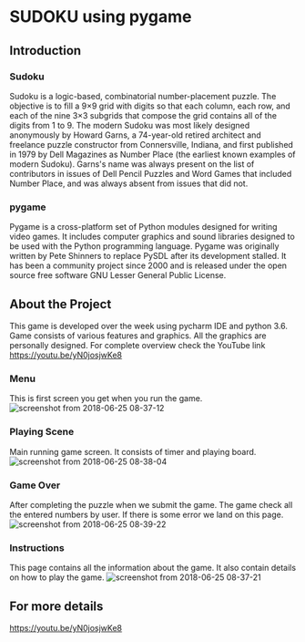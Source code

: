 # SUDOKU using pygame

## Introduction

### Sudoku
Sudoku is a logic-based, combinatorial number-placement puzzle. The objective is to fill a 9×9 grid with digits so that each column, each row, and each of the nine 3×3 subgrids that compose the grid contains all of the digits from 1 to 9. The modern Sudoku was most likely designed anonymously by Howard Garns, a 74-year-old retired architect and freelance puzzle constructor from Connersville, Indiana, and first published in 1979 by Dell Magazines as Number Place (the earliest known examples of modern Sudoku). Garns's name was always present on the list of contributors in issues of Dell Pencil Puzzles and Word Games that included Number Place, and was always absent from issues that did not.

### pygame
Pygame is a cross-platform set of Python modules designed for writing video games. It includes computer graphics and sound libraries designed to be used with the Python programming language. Pygame was originally written by Pete Shinners to replace PySDL after its development stalled. It has been a community project since 2000 and is released under the open source free software GNU Lesser General Public License. 

## About the Project
This game is developed over the week using pycharm IDE and python 3.6. Game consists of various features and graphics. All the graphics are personally designed. For complete overview check the YouTube link 
https://youtu.be/yN0josjwKe8

### Menu
This is first screen you get when you run the game. 
![screenshot from 2018-06-25 08-37-12](https://user-images.githubusercontent.com/31447977/42203133-7a12f25c-7ebb-11e8-87f1-7e3faef88f18.png)

### Playing Scene
Main running game screen. It consists of timer and playing board.
![screenshot from 2018-06-25 08-38-04](https://user-images.githubusercontent.com/31447977/42204321-fa718618-7ebe-11e8-8984-a6f6e5a8bc0e.png)

### Game Over
After completing the puzzle when we submit the game. The game check all the entered numbers by user. If there is some error we land on this page.
![screenshot from 2018-06-25 08-39-22](https://user-images.githubusercontent.com/31447977/42204451-5edc6e1a-7ebf-11e8-982b-82d249a78a96.png)

### Instructions
This page contains all the information about the game. It also contain details on how to play the game.
![screenshot from 2018-06-25 08-37-21](https://user-images.githubusercontent.com/31447977/42204608-cdb0cd7c-7ebf-11e8-86d9-7f0b1598d8fd.png)


## For more details
https://youtu.be/yN0josjwKe8
